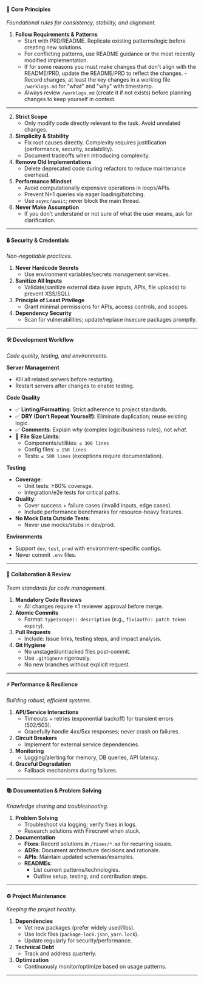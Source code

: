 #### 🚀 Core Principles  
_Foundational rules for consistency, stability, and alignment._  

1. **Follow Requirements & Patterns**  
   - Start with PRD/README. Replicate existing patterns/logic before creating new solutions.  
   - For conflicting patterns, use README guidance or the most recently modified implementation.
   - If for some reasons you must make changes that don't align with the README/PRD, update the README/PRD to reflect the changes.
   -Record changes, at least the key changes in a worklog file `/worklogs.md` for "what" and "why" with timestamp.
   - Always review `/worklogs.md` (create it if not exists) before planning changes to keep yourself in context.

---


2. **Strict Scope**  
   - Only modify code directly relevant to the task. Avoid unrelated changes.  
3. **Simplicity & Stability**  
   - Fix root causes directly. Complexity requires justification (performance, security, scalability).  
   - Document tradeoffs when introducing complexity.  
4. **Remove Old Implementations**  
   - Delete deprecated code during refactors to reduce maintenance overhead.  
5. **Performance Mindset**  
   - Avoid computationally expensive operations in loops/APIs.  
   - Prevent N+1 queries via eager loading/batching.  
   - Use `async/await`; never block the main thread.
6. **Never Make Assumption**
   - If you don't understand or not sure of what the user means, ask for clarification.

---

#### 🔒 Security & Credentials  
_Non-negotiable practices._  

1. **Never Hardcode Secrets**  
   - Use environment variables/secrets management services.  
2. **Sanitize All Inputs**  
   - Validate/sanitize external data (user inputs, APIs, file uploads) to prevent XSS/SQLi.  
3. **Principle of Least Privilege**  
   - Grant minimal permissions for APIs, access controls, and scopes.  
4. **Dependency Security**  
   - Scan for vulnerabilities; update/replace insecure packages promptly.  

---

#### 🛠️ Development Workflow  
_Code quality, testing, and environments._  

**Server Management**  
- Kill all related servers before restarting.  
- Restart servers after changes to enable testing.  

**Code Quality**  
- ✅ **Linting/Formatting**: Strict adherence to project standards.  
- ✅ **DRY (Don’t Repeat Yourself)**: Eliminate duplication; reuse existing logic.  
- ✅ **Comments**: Explain *why* (complex logic/business rules), not *what*.  
- 📏 **File Size Limits**:  
  - Components/utilities: `≤ 300 lines`  
  - Config files: `≤ 150 lines`  
  - Tests: `≤ 500 lines` (exceptions require documentation).  

**Testing**  
- **Coverage**:  
  - Unit tests: ≥80% coverage.  
  - Integration/e2e tests for critical paths.  
- **Quality**:  
  - Cover success + failure cases (invalid inputs, edge cases).  
  - Include performance benchmarks for resource-heavy features.  
- **No Mock Data Outside Tests**:  
  - Never use mocks/stubs in dev/prod.  

**Environments**  
- Support `dev`, `test`, `prod` with environment-specific configs.  
- Never commit `.env` files.  

---

#### 🤝 Collaboration & Review  
_Team standards for code management._  

1. **Mandatory Code Reviews**  
   - All changes require ≥1 reviewer approval before merge.  
2. **Atomic Commits**  
   - Format: `type(scope): description` (e.g., `fix(auth): patch token expiry`).  
3. **Pull Requests**  
   - Include: Issue links, testing steps, and impact analysis.  
4. **Git Hygiene**  
   - No unstaged/untracked files post-commit.  
   - Use `.gitignore` rigorously.  
   - No new branches without explicit request.  

---

#### ⚡ Performance & Resilience  
_Building robust, efficient systems._  

1. **API/Service Interactions**  
   - Timeouts + retries (exponential backoff) for transient errors (502/503).  
   - Gracefully handle 4xx/5xx responses; never crash on failures.  
2. **Circuit Breakers**  
   - Implement for external service dependencies.  
3. **Monitoring**  
   - Logging/alerting for memory, DB queries, API latency.  
4. **Graceful Degradation**  
   - Fallback mechanisms during failures.  

---

#### 📚 Documentation & Problem Solving  
_Knowledge sharing and troubleshooting._  

1. **Problem Solving**  
   - Troubleshoot via logging; verify fixes in logs.  
   - Research solutions with Firecrawl when stuck.  
2. **Documentation**  
   - **Fixes**: Record solutions in `/fixes/*.md` for recurring issues.  
   - **ADRs**: Document architecture decisions and rationale.  
   - **APIs**: Maintain updated schemas/examples.  
   - **READMEs**:  
     - List current patterns/technologies.  
     - Outline setup, testing, and contribution steps.


---

#### ♻️ Project Maintenance  
_Keeping the project healthy._  

1. **Dependencies**  
   - Vet new packages (prefer widely used/libs).  
   - Use lock files (`package-lock.json`, `yarn.lock`).  
   - Update regularly for security/performance.  
2. **Technical Debt**  
   - Track and address quarterly.  
3. **Optimization**  
   - Continuously monitor/optimize based on usage patterns.  

--- 